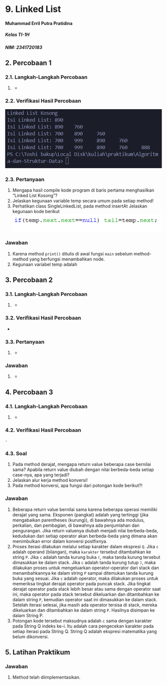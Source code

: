 # 9. Linked List

#### Muhammad Erril Putra Pratidina
##### Kelas TI-1H
##### NIM: 2341720183

## 2. Percobaan 1
### 2.1. Langkah-Langkah Percobaan
1. -

### 2.2. Verifikasi Hasil Percobaan
![](Pasted%20image%2020240506102814.png)

### 2.3. Pertanyaan
1. Mengapa hasil compile kode program di baris pertama menghasilkan “Linked List Kosong”? 
2. Jelaskan kegunaan variable temp secara umum pada setiap method! 
3. Perhatikan class SingleLinkedList, pada method insertAt Jelaskan kegunaan kode berikut ![](Pasted%20image%2020240506102913.png)

### Jawaban
1. Karena method `print()` ditulis di awal fungsi `main` sebelum method-method yang berfungsi menambahkan node.
2. Kegunaan variabel temp adalah 

## 3. Percobaan 2
### 3.1. Langkah-Langkah Percobaan
1. -
### 3.2. Verifikasi Hasil Percobaan
-

### 3.3. Pertanyaan
1. -
### Jawaban
1. -
## 4. Percobaan 3
### 4.1. Langkah-Langkah Percobaan
1. -
### 4.2. Verifikasi Hasil Percobaan
	-

### 4.3. Soal
1. Pada method derajat, mengapa return value beberapa case bernilai sama? Apabila return value diubah dengan nilai berbeda-beda setiap case-nya, apa yang terjadi? 
2. Jelaskan alur kerja method konversi! 
3. Pada method konversi, apa fungsi dari potongan kode berikut?!
[](Pasted%20image%2020240429110228.png)

### Jawaban
1. Beberapa return value bernilai sama karena beberapa operasi memiliki derajat yang sama. Eksponen (pangkat) adalah yang tertinggi (jika mengabaikan parentheses (kurung)), di bawahnya ada modulus, perkalian, dan pembagian, di bawahnya ada penjumlahan dan pengurangan. Jika return valuenya diubah menjadi nilai berbeda-beda, kedudukan dari setiap operator akan berbeda-beda yang dimana akan menimbulkan error dalam konversi postfixnya.
2. Proses iterasi dilakukan melalui setiap karakter dalam ekspresi `Q`. Jika `c` adalah operand (bilangan), maka `karakter` tersebut ditambahkan ke string `P`. Jika `c` adalah tanda kurung buka `(`, maka tanda kurung tersebut dimasukkan ke dalam stack. Jika `c` adalah tanda kurung tutup `)`, maka dilakukan proses untuk mengeluarkan operator-operator dari stack dan menambahkannya ke dalam string `P` sampai ditemukan tanda kurung buka yang sesuai. Jika `c` adalah operator, maka dilakukan proses untuk memeriksa tingkat derajat operator pada puncak stack. Jika tingkat derajat operator pada stack lebih besar atau sama dengan operator saat ini, maka operator pada stack tersebut dikeluarkan dan ditambahkan ke dalam string `P`, kemudian operator saat ini dimasukkan ke dalam stack. Setelah iterasi selesai, jika masih ada operator tersisa di stack, mereka dikeluarkan dan ditambahkan ke dalam string `P`. Hasilnya disimpan ke dalam String P.
3. Potongan kode tersebut maksudnya adalah `c` sama dengan karakter pada String Q indeks ke-i. Itu adalah cara pengecekan karakter pada setiap iterasi pada String Q. String Q adalah ekspresi matematika yang belum dikonversi.

## 5. Latihan Praktikum

### Jawaban
1. Method telah diimplementasikan.
